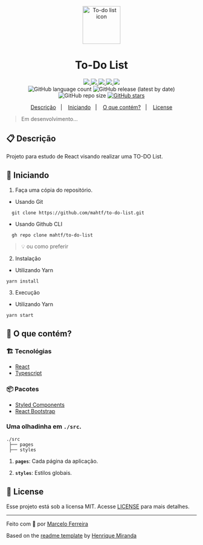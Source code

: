 <p align="center">
  <img alt="To-do list icon" src="./src/assets/icon.png" width="100"/>
</p>
<h1 align="center">
  To-Do List
</h1>

<!-- Badges -->
<p align="center">
  <!-- if your  -->
  <a href="https://github.com/mahtf/to-do-list/graphs/commit-activity" alt="Maintenance">
    <img src="https://img.shields.io/badge/Maintained%3F-yes-1EAE72.svg" />
  </a>

  <!-- if your app is a website -->
  <a href="https://https://mahtf-todolist.netlify.app" alt="Site To-do List">
    <img src="https://img.shields.io/website-up-down-1EAE72-red/https/mahtf-todolist.netlify.app" />
  </a>

  <!-- License -->
  <a href="./LICENSE" alt="License: MIT">
    <img src="https://img.shields.io/badge/License-MIT-1EAE72.svg" />
  </a>

  <!-- codefactor -->
  <a href="https://www.codefactor.io/repository/github/mahtf/to-do-list" alt="CodeFactor">
    <img src="https://www.codefactor.io/repository/github/mahtf/to-do-list/badge" />
  </a>

  <!-- if your app is a website deployed on Netlify -->
  <a href="https://app.netlify.com/sites/mahtf-todolist/deploys" alt="Netlify Status">
    <img src="https://api.netlify.com/api/v1/badges/8ac7e9dc-7f4b-4df3-b446-4ac73e9c0dac/deploy-status" />
  </a>

  <br/>

  <img alt="GitHub language count" src="https://img.shields.io/github/languages/count/mahtf/to-do-list?color=blue">

  <!-- version -->
  <img alt="GitHub release (latest by date)" src="https://img.shields.io/github/v/release/mahtf/to-do-list">

  <!-- GitHub repo size -->
  <img alt="GitHub repo size" src="https://img.shields.io/github/repo-size/mahtf/to-do-list">

  <!-- Social -->  
  <a href="https://github.com/mahtf/to-do-list/stargazers">
    <img alt="GitHub stars" src="https://img.shields.io/github/stars/mahtf/to-do-list?style=social">
  </a>
</p>

<!-- summary -->
<p align="center">
  <a href="#clipboard-descrição">Descrição</a>&nbsp;&nbsp;&nbsp;|&nbsp;&nbsp;&nbsp;
  <a href="#rocket-iniciando">Iniciando</a>&nbsp;&nbsp;&nbsp;|&nbsp;&nbsp;&nbsp;
  <a href="#-o-que-contém">O que contém?</a>&nbsp;&nbsp;&nbsp;|&nbsp;&nbsp;&nbsp;
  <a href="#memo-license">License</a>
</p>

> Em desenvolvimento...

## :clipboard: Descrição
Projeto para estudo de React visando realizar uma TO-DO List. 

## :rocket: Iniciando

1. Faça uma cópia do repositório. 

  - Usando Git
```shell
  git clone https://github.com/mahtf/to-do-list.git
```
  - Usando Github CLI
```shell
  gh repo clone mahtf/to-do-list
```
  > :bulb: ou como preferir

2. Instalação
  - Utilizando Yarn
  ```shell
  yarn install
  ```

3. Execução
  - Utilizando Yarn
  ```shell
  yarn start
  ```


## 🧐 O que contém?

### :building_construction: Tecnológias
- [React](https://pt-br.reactjs.org)
- [Typescript](https://www.typescriptlang.org/)

### :package: Pacotes
- [Styled Components](https://styled-components.com/)
- [React Bootstrap](https://react-bootstrap.github.io/)

### Uma olhadinha em `./src`.

    ./src
     ├── pages
     ├── styles

1.  **`pages`**:  Cada página da aplicação.

2.  **`styles`**: Estilos globais.
   

## :memo: License

Esse projeto está sob a licensa MIT. Acesse [LICENSE](LICENSE) para mais detalhes.

---

Feito com 💙 por [Marcelo Ferreira](https://github.com/MahTF)

Based on the [readme template](https://gist.github.com/henry-ns/a00234378353d9ca43e1bfe043202192) by [Henrique Miranda](http://thehenry.dev/)